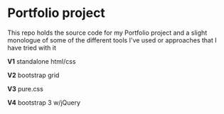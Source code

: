 # Portfolio project

This repo holds the source code for my Portfolio project and a slight monologue of some of the different tools I've used or approaches that I have tried with it

**V1** standalone html/css

**V2** bootstrap grid

**V3** pure.css 

**V4** bootstrap 3 w/jQuery

